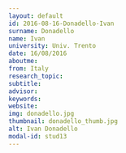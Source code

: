 ```yaml
---
layout: default 
id: 2016-08-16-Donadello-Ivan
surname: Donadello
name: Ivan
university: Univ. Trento
date: 16/08/2016
aboutme: 
from: Italy
research_topic: 
subtitle: 
advisor: 
keywords: 
website: 
img: donadello.jpg
thumbnail: donadello_thumb.jpg
alt: Ivan Donadello
modal-id: stud13
---
```

